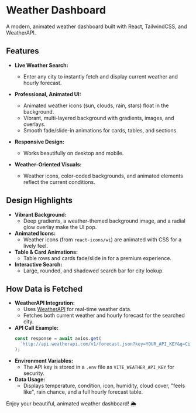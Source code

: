 # Weather Dashboard

A modern, animated weather dashboard built with React, TailwindCSS, and WeatherAPI.

## Features

- **Live Weather Search:**
  - Enter any city to instantly fetch and display current weather and hourly forecast.
- **Professional, Animated UI:**

  - Animated weather icons (sun, clouds, rain, stars) float in the background.
  - Vibrant, multi-layered background with gradients, images, and overlays.
  - Smooth fade/slide-in animations for cards, tables, and sections.

- **Responsive Design:**
  - Works beautifully on desktop and mobile.
- **Weather-Oriented Visuals:**
  - Weather icons, color-coded backgrounds, and animated elements reflect the current conditions.

## Design Highlights

- **Vibrant Background:**
  - Deep gradients, a weather-themed background image, and a radial glow overlay make the UI pop.
- **Animated Icons:**
  - Weather icons (from `react-icons/wi`) are animated with CSS for a lively feel.
- **Table & Card Animations:**
  - Table rows and cards fade/slide in for a premium experience.
- **Interactive Search:**
  - Large, rounded, and shadowed search bar for city lookup.

## How Data is Fetched

- **WeatherAPI Integration:**
  - Uses [WeatherAPI](https://www.weatherapi.com/) for real-time weather data.
  - Fetches both current weather and hourly forecast for the searched city.
- **API Call Example:**
  ```js
  const response = await axios.get(
    `http://api.weatherapi.com/v1/forecast.json?key=YOUR_API_KEY&q=CityName&days=1&aqi=no&alerts=no`
  );
  ```
- **Environment Variables:**
  - The API key is stored in a `.env` file as `VITE_WEATHER_API_KEY` for security.
- **Data Usage:**
  - Displays temperature, condition, icon, humidity, cloud cover, "feels like", rain chance, and a full hourly forecast table.

Enjoy your beautiful, animated weather dashboard! 🌦️
